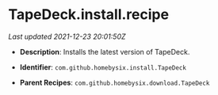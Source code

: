 # TapeDeck.install.recipe

_Last updated 2021-12-23 20:01:50Z_

- **Description**: Installs the latest version of TapeDeck.

- **Identifier**: `com.github.homebysix.install.TapeDeck`

- **Parent Recipes**: `com.github.homebysix.download.TapeDeck`
